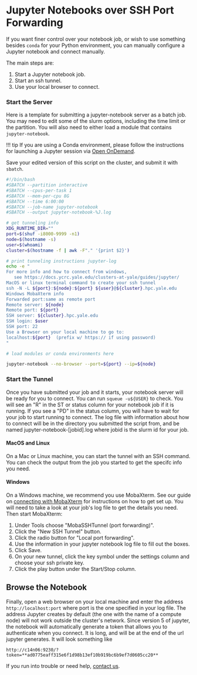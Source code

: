 # Jupyter Notebooks over SSH Port Forwarding

If you want finer control over your notebook job, or wish to use something besides `conda` for your Python environment, you can manually configure a Jupyter notebook and connect manually.

The main steps are:

1. Start a Jupyter notebook job.
1. Start an ssh tunnel.
1. Use your local browser to connect.

### Start the Server

Here is a template for submitting a jupyter-notebook server as a batch job. 
You may need to edit some of the slurm options, including the time limit or the partition. 
You will also need to either load a module that contains `jupyter-notebook`.

!!! tip
    If you are using a Conda environment, please follow the instructions for launching a Jupyter session via [Open OnDemand](/clusters-at-yale/access/ood).

Save your edited version of this script on the cluster, and submit it with `sbatch`.

``` bash
#!/bin/bash
#SBATCH --partition interactive
#SBATCH --cpus-per-task 1
#SBATCH --mem-per-cpu 8G
#SBATCH --time 6:00:00
#SBATCH --job-name jupyter-notebook
#SBATCH --output jupyter-notebook-%J.log

# get tunneling info
XDG_RUNTIME_DIR=""
port=$(shuf -i8000-9999 -n1)
node=$(hostname -s)
user=$(whoami)
cluster=$(hostname -f | awk -F"." '{print $2}')

# print tunneling instructions jupyter-log
echo -e "
For more info and how to connect from windows,
   see https://docs.ycrc.yale.edu/clusters-at-yale/guides/jupyter/
MacOS or linux terminal command to create your ssh tunnel
ssh -N -L ${port}:${node}:${port} ${user}@${cluster}.hpc.yale.edu
Windows MobaXterm info
Forwarded port:same as remote port
Remote server: ${node}
Remote port: ${port}
SSH server: ${cluster}.hpc.yale.edu
SSH login: $user
SSH port: 22
Use a Browser on your local machine to go to:
localhost:${port}  (prefix w/ https:// if using password)
"

# load modules or conda environments here

jupyter-notebook --no-browser --port=${port} --ip=${node}
```

### Start the Tunnel

Once you have submitted your job and it starts, your notebook server will be ready for you to connect. 
You can run `squeue -u${USER}` to check. You will see an "R" in the ST or status column for your notebook job if it is running. 
If you see a "PD" in the status column, you will have to wait for your job to start running to connect. 
The log file with information about how to connect will be in the directory you submitted the script from, and be named jupyter-notebook-[jobid].log where jobid is the slurm id for your job.

#### MacOS and Linux

On a Mac or Linux machine, you can start the tunnel with an SSH command. 
You can check the output from the job you started to get the specifc info you need.

#### Windows

On a Windows machine, we recommend you use MobaXterm. 
See our guide on [connecting with MobaXterm](/clusters-at-yale/access) for instructions on how to get set up. 
You will need to take a look at your job's log file to get the details you need. 
Then start MobaXterm:

1. Under Tools choose "MobaSSHTunnel (port forwarding)".
1. Click the "New SSH Tunnel" button.
1. Click the radio button for "Local port forwarding".
1. Use the information in your jupyter notebook log file to fill out the boxes.
1. Click Save.
1. On your new tunnel, click the key symbol under the settings column and choose your ssh private key.
1. Click the play button under the Start/Stop column.

## Browse the Notebook

Finally, open a web browser on your local machine and enter the address `http://localhost:port` where port is the one specified in your log file. 
The address Jupyter creates by default (the one with the name of a compute node) will not work outside the cluster's network. 
Since version 5 of jupyter, the notebook will automatically generate a token that allows you to authenticate when you connect. 
It is long, and will be at the end of the url jupyter generates. 
It will look something like

`http://c14n06:9230/?token=**ad0775eaff315e6f1d98b13ef10b919bc6b9ef7d0605cc20**`

If you run into trouble or need help, [contact us](/#get-help).
